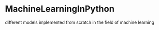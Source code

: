 # MachineLearningInPython
different models implemented from scratch in the field of machine learning 
